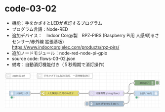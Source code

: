 # code-03-02
- 機能：手をかざすとLEDが点灯するプログラム
- プログラム言語：Node-RED
- 追加デバイス：　Indoor Corgy製　RPZ-PIRS (Raspberry Pi用 人感/明るさセンサー/赤外線 拡張基板)　https://www.indoorcorgielec.com/products/rpz-pirs/
- 追加ノードモジュール：node-red-node-pi-gpio
- source code: flows-03-02.json
- 備考：自動消灯機能付き（５秒周期で消灯操作）

![image](https://github.com/foobarbazfred/ProgrammingExamples/blob/main/code-03-02/code-03-02.png)
